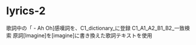 # lyrics-2
歌詞中の「 - Ah Oh]感嘆詞を、C1_dictionary_に登録
C1_A1_A2_B1_B2_一致検索
原詞[Imagine]を[imagine]に書き換えた歌詞テキストを使用
